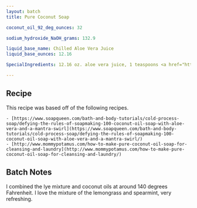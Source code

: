 ```yaml
---
layout: batch
title: Pure Coconut Soap

coconut_oil_92_deg_ounces: 32

sodium_hydroxide_NaOH_grams: 132.9

liquid_base_name: Chilled Aloe Vera Juice
liquid_base_ounces: 12.16

SpecialIngredients: 12.16 oz. aloe vera juice, 1 teaspoons <a href="https://www.brambleberry.com/Green-Chrome-Oxide-Pigment-P4042.aspx">green chrome oxide pigment</a>, 1 teaspoon <a href="https://www.brambleberry.com/Fizzy-Lemonade-Colorant-P4965.aspx">fizzy lemonade colorant</a>, .5 oz. <a href="https://www.brambleberry.com/Spearmint-Essential-Oil-P3821.aspx">spearmint essential oil</a>, .5 oz. <a href="http://amzn.to/2dWhrT2">lemongrass essential oil</a>.

---
```


## Recipe
This recipe was based off of the following recipes.

	- [https://www.soapqueen.com/bath-and-body-tutorials/cold-process-soap/defying-the-rules-of-soapmaking-100-coconut-oil-soap-with-aloe-vera-and-a-mantra-swirl](https://www.soapqueen.com/bath-and-body-tutorials/cold-process-soap/defying-the-rules-of-soapmaking-100-coconut-oil-soap-with-aloe-vera-and-a-mantra-swirl/)
	- [http://www.mommypotamus.com/how-to-make-pure-coconut-oil-soap-for-cleansing-and-laundry](http://www.mommypotamus.com/how-to-make-pure-coconut-oil-soap-for-cleansing-and-laundry/)

## Batch Notes
I combined the lye mixture and coconut oils at around 140 degrees Fahrenheit. I love the mixture of the lemongrass and spearmint, very refreshing.